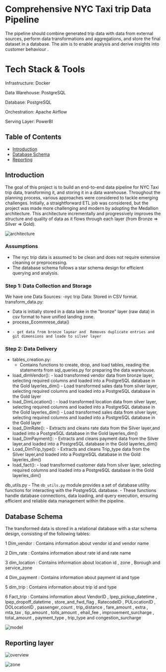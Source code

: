 
# Comprehensive NYC Taxi trip Data Pipeline

The pipeline should combine generated trip data with data from external sources, perform data
transformations and aggregations, and store the final dataset in a database. 
The aim is to enable analysis and derive insights into customer behaviour .

# Tech Stack & Tools

Infrastructure: Docker

Data Warehouse: PostgreSQL

Database: PostgreSQL

Orchestration: Apache Airflow

Serving Layer: PowerBI

## Table of Contents
- [Introduction](#introduction)
- [Database Schema](#database-schema)
- [Reporting](#reporting-layer)

## Introduction
The goal of this project is to build an end-to-end data pipeline for NYC Taxi trip data, transforming it, and storing it in a data warehouse. Throughout the planning process, various approaches were considered to tackle emerging challenges. 
Initially, a straightforward ETL job was considered, but the project was made more challenging and modern by adopting the Medallion architecture. 
This architecture incrementally and progressively improves the structure and quality of data as it flows through each layer (from Bronze ⇒ Silver ⇒ Gold).

![architecture](https://github.com/MAHMOUDMAMDOH8/E2E-NYC_Taxi-data-pipeline/assets/111503676/96381be5-097a-4cd5-b448-c6cc80282780)

### Assumptions
- The nyc trip data is assumed to be clean and does not require extensive cleaning or preprocessing.
- The database schema follows a star schema design for efficient querying and analysis.
### Step 1: Data Collection and Storage
We have  one Data Sources:
  -nyc trip  Data: Stored in CSV format. 
transform_data.py:
 -  Data is initially stored in a data lake in the "bronze" layer (raw data) in csv format to have unified landing zone.
 -  process_Ecommrese_data()
 -     - get data from bronze layear and  Removes duplicate entries and git dimensions and loade to silver layer
### Step 2: Data Delivery
 - tables_creation.py:
    - Contains functions to create, drop, and load tables, reading the statements from sql_queries.py for preparing the data warehouse.
 - load_dimVendor():
        - load transformed vendor data from  bronze layer, selecting required columns and loaded into a PostgreSQL database in the Gold layerles_dim()
        - Load transformed sales data from silver layer, selecting required columns and loaded into a PostgreSQL database in the Gold layer
 - load_DimLocation() :
        -  load transformed  location data from  silver layer, selecting required columns and loaded into a PostgreSQL database in the Gold layerles_dim()
        -  Load transformed sales data from silver layer, selecting required columns and loaded into a PostgreSQL database in the Gold layer
 - load_DimRate():
        -  Extracts and cleans rate data from the Silver layer,and loaded into a PostgreSQL database in the Gold layerles_dim()
 - load_DimPayment():
        -  Extracts and cleans payment data from the Silver layer,and loaded into a PostgreSQL database in the Gold layerles_dim()
 - Load_DimTrip_type():
        -  Extracts and cleans Trip_type data from the Silver layer,and loaded into a PostgreSQL database in the Gold layerles_dim()
 - load_fact():
        - load transformed customer data from  silver layer, selecting required columns and loaded into a PostgreSQL database in the Gold layerles_dim()
   
  db_utils.py
    - The `db_utils.py` module provides a set of database utility functions for interacting with the PostgreSQL database. 
    - These functions handle database connections, data loading, and query execution, ensuring efficient and reliable data management within the pipeline.

## Database Schema 
The transformed data is stored in a relational database with a star schema design, consisting of the following tables:

1 Dim_vendor : Contains information about vendor id and vendor name

2 Dim_rate : Contains information about rate id and rate name 

3 dim_location : Contains information about location id , zone , Borough and service_zone 

4 Dim_payment : Contains information about payment id and type

5 dim_trip : Contains information about trip id and type

6 Fact_trip : Contains information about VendorID  , lpep_pickup_datetime , lpep_dropoff_datetime , store_and_fwd_flag , RatecodeID  , PULocationID , DOLocationID  , passenger_count , trip_distance , fare_amount , extra , mta_tax , tip_amount , tolls_amount , ehail_fee , improvement_surcharge , total_amount , payment_type , trip_type and congestion_surcharge

![model](https://github.com/MAHMOUDMAMDOH8/E2E-NYC_Taxi-data-pipeline/assets/111503676/649b3dba-1fcd-47e6-8b6a-2a9f67d65be9)

## Reporting layer

![overview](https://github.com/MAHMOUDMAMDOH8/E2E-NYC_Taxi-data-pipeline/assets/111503676/baa3e122-0281-4242-a803-72b68d4bb857)

![zone](https://github.com/MAHMOUDMAMDOH8/E2E-NYC_Taxi-data-pipeline/assets/111503676/5aa52697-a4cc-43b4-b48a-95d7e6274546)



